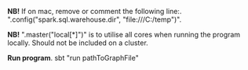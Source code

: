 **NB!** If on mac, remove or comment the following line:.
".config("spark.sql.warehouse.dir", "file:///C:/temp")".

**NB!** ".master("local[*]")" is to utilise all cores when running the program locally. Should not be included on a cluster.

**Run program**.
sbt "run pathToGraphFile"
